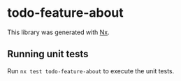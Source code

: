 # todo-feature-about

This library was generated with [Nx](https://nx.dev).

## Running unit tests

Run `nx test todo-feature-about` to execute the unit tests.
